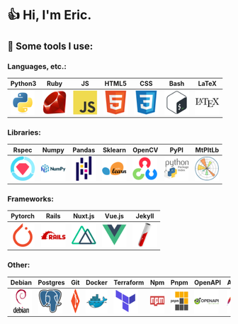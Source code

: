 
<h1 align="left">👍 Hi, I'm Eric.</h1>


<!-- 
<h2 align="left">🐙 Conway's Game of Life in HTML:</h2>

<p align="center">
  <a href="https://ericodle.github.io/conway-gol/">
    <img src="https://github.com/ericodle/conway-gol/blob/main/conway-gol.gif" alt="Conway's Game of Life Animation" width="200" height="200" />
  </a>
</p>

<p align="center">
  <a> Click image to run in browser </a>
</p>

<p align="center">
  <a href="https://github.com/ericodle/conway-gol">View repository</a>
</p>
-->


<h2 align="left">  🔧 Some tools I use:</h2>


### Languages, etc.:
| Python3 | Ruby | JS | HTML5 | CSS | Bash | LaTeX |
|----------|----------|----------|----------|----------|----------|----------|
|  <img src="https://github.com/devicons/devicon/blob/master/icons/python/python-original.svg" title="Python"  alt="Python" width="55" height="55"/> |  <img src="https://github.com/devicons/devicon/blob/master/icons/ruby/ruby-original.svg" title="Ruby"  alt="Ruby" width="55" height="55"/> |  <img src="https://github.com/devicons/devicon/blob/master/icons/javascript/javascript-original.svg" title="JavaScript" alt="JavaScript" width="55" height="55"/> |  <img src="https://github.com/devicons/devicon/blob/master/icons/html5/html5-original.svg" title="html5" alt="html5" width="55" height="55"/> | <img src="https://github.com/devicons/devicon/blob/master/icons/css3/css3-original.svg" title="css3" alt="css3" width="55" height="55"/> | <img src="https://github.com/devicons/devicon/blob/master/icons/bash/bash-original.svg" title="bash" alt="bash" width="55" height="55"/> | <img src="https://github.com/devicons/devicon/blob/master/icons/latex/latex-original.svg" title="bash" alt="bash" width="55" height="55"/> | 

  

### Libraries:

| Rspec | Numpy | Pandas | Sklearn | OpenCV | PyPI | MtPltLb |
|----------|----------|----------|----------|----------|----------|----------|
|<img src="https://github.com/devicons/devicon/blob/master/icons/rspec/rspec-original.svg" title="rspec" alt="rspec" width="55" height="55"/> | <img src="https://github.com/devicons/devicon/blob/master/icons/numpy/numpy-original-wordmark.svg" title="Numpy" alt="Numpy" width="55" height="55"/>|  <img src="https://github.com/devicons/devicon/blob/master/icons/pandas/pandas-original.svg" title="Pandas" alt="Pandas" width="55" height="55"/>|  <img src="https://github.com/devicons/devicon/blob/master/icons/scikitlearn/scikitlearn-original.svg" title="sklearn" alt="sklearn" width="55" height="55"/>| <img src="https://github.com/devicons/devicon/blob/master/icons/opencv/opencv-original.svg" title="mpl" alt="mpl" width="55" height="55"/>| <img src="https://github.com/devicons/devicon/blob/master/icons/pypi/pypi-original-wordmark.svg" title="pypi" alt="pypi" width="55" height="55"/>| <img src="https://github.com/devicons/devicon/blob/master/icons/matplotlib/matplotlib-original.svg" title="matplotlib" alt="matplotlib" width="55" height="55"/>| 

  
### Frameworks:

| Pytorch | Rails | Nuxt.js |Vue.js | Jekyll |
|----------|----------|----------|--------|----------|
| <img src="https://github.com/devicons/devicon/blob/master/icons/pytorch/pytorch-original.svg" title="Pytorch"  alt="Pytorch" width="55" height="55"/>|<img src="https://github.com/devicons/devicon/blob/master/icons/rails/rails-plain-wordmark.svg" title="Rails" alt="Rails" width="55" height="55"/>|<img src="https://github.com/devicons/devicon/blob/master/icons/nuxtjs/nuxtjs-original.svg" title="nuxt" alt="nuxt" width="55" height="55"/>|<img src="https://github.com/devicons/devicon/blob/master/icons/vuejs/vuejs-original.svg" title="vue" alt="vue" width="55" height="55"/>|<img src="https://github.com/devicons/devicon/blob/master/icons/jekyll/jekyll-original.svg" title="Jekyll" alt="Jeykll" width="55" height="55"/> | 


  
### Other:

| Debian | Postgres | Git | Docker | Terraform | Npm | Pnpm | OpenAPI | Apache | NGINX | 
|----------|----------|----------|----------|------------|------------|------------|------------|------------|------------|
|<img src="https://github.com/devicons/devicon/blob/master/icons/debian/debian-original-wordmark.svg" title="debian" alt="debian" width="55" height="55"/>|<img src="https://github.com/devicons/devicon/blob/master/icons/postgresql/postgresql-original.svg" title="pg" alt="pg" width="55" height="55"/>|<img src="https://github.com/devicons/devicon/blob/master/icons/git/git-original.svg" title="Git" alt="Git" width="55" height="55"/>|<img src="https://github.com/devicons/devicon/blob/master/icons/docker/docker-original.svg" title="Docker" alt="Docker" width="55" height="55"/>|<img src="https://github.com/devicons/devicon/blob/master/icons/terraform/terraform-original.svg" title="terraform" alt="terraform" width="55" height="55"/>|<img src="https://github.com/devicons/devicon/blob/master/icons/npm/npm-original-wordmark.svg" title="npm" alt="npm" width="55" height="55"/>|<img src="https://github.com/devicons/devicon/blob/master/icons/pnpm/pnpm-original-wordmark.svg" title="pnpm" alt="pnpm" width="55" height="55"/>|<img src="https://github.com/devicons/devicon/blob/master/icons/openapi/openapi-original-wordmark.svg" title="openapi" alt="openapi" width="55" height="55"/>|<img src="https://github.com/devicons/devicon/blob/master/icons/apache/apache-original-wordmark.svg" title="apache" alt="apache" width="55" height="55"/>|<img src="https://github.com/devicons/devicon/blob/master/icons/nginx/nginx-original.svg" title="nginx" alt="nginx" width="55" height="55"/>|

